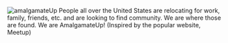 ![amalgamateUp](https://user-images.githubusercontent.com/102837663/190826514-2bfea9fa-758b-491d-91c7-995bffab6c03.png)
People all over the United States are relocating for work, family, friends, etc. and are looking to find community. We are where those are found. We are AmalgamateUp! (Inspired by the popular website, Meetup)
